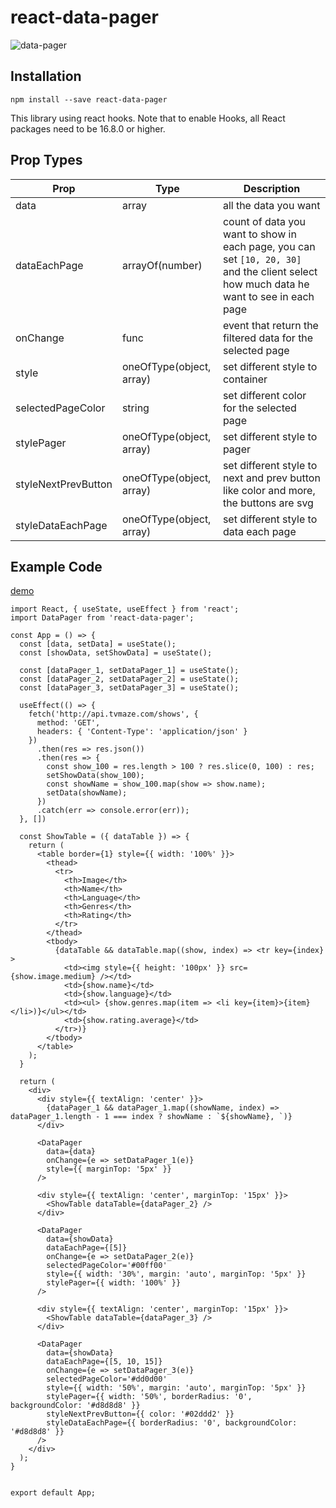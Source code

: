 # react-data-pager

![data-pager](https://user-images.githubusercontent.com/44566371/86520200-7cddf600-be4a-11ea-8b84-f89fe44d2dcd.gif)

## Installation
`npm install --save react-data-pager`

This library using react hooks.
Note that to enable Hooks, all React packages need to be 16.8.0 or higher.

## Prop Types
|Prop|Type|Description|
|---|---|---|
|data|array|all the data you want|
|dataEachPage|arrayOf(number)|count of data you want to show in each page, you can set `[10, 20, 30]` and the client select how much data he want to see in each page|
|onChange|func|event that return the filtered data for the selected page|
|style|oneOfType(object, array)|set different style to container|
|selectedPageColor|string|set different color for the selected page|
|stylePager|oneOfType(object, array)|set different style to pager|
|styleNextPrevButton|oneOfType(object, array)|set different style to next and prev button like color and more, the buttons are svg|
|styleDataEachPage|oneOfType(object, array)|set different style to data each page|

## Example Code
[demo](https://almogbakhshi.github.io/#/react-data-pager)
```
import React, { useState, useEffect } from 'react';
import DataPager from 'react-data-pager';

const App = () => {
  const [data, setData] = useState();
  const [showData, setShowData] = useState();

  const [dataPager_1, setDataPager_1] = useState();
  const [dataPager_2, setDataPager_2] = useState();
  const [dataPager_3, setDataPager_3] = useState();

  useEffect(() => {
    fetch('http://api.tvmaze.com/shows', {
      method: 'GET',
      headers: { 'Content-Type': 'application/json' }
    })
      .then(res => res.json())
      .then(res => {
        const show_100 = res.length > 100 ? res.slice(0, 100) : res;
        setShowData(show_100);
        const showName = show_100.map(show => show.name);
        setData(showName);
      })
      .catch(err => console.error(err));
  }, [])

  const ShowTable = ({ dataTable }) => {
    return (
      <table border={1} style={{ width: '100%' }}>
        <thead>
          <tr>
            <th>Image</th>
            <th>Name</th>
            <th>Language</th>
            <th>Genres</th>
            <th>Rating</th>
          </tr>
        </thead>
        <tbody>
          {dataTable && dataTable.map((show, index) => <tr key={index} >
            <td><img style={{ height: '100px' }} src={show.image.medium} /></td>
            <td>{show.name}</td>
            <td>{show.language}</td>
            <td><ul> {show.genres.map(item => <li key={item}>{item}</li>)}</ul></td>
            <td>{show.rating.average}</td>
          </tr>)}
        </tbody>
      </table>
    );
  }

  return (
    <div>
      <div style={{ textAlign: 'center' }}>
        {dataPager_1 && dataPager_1.map((showName, index) => dataPager_1.length - 1 === index ? showName : `${showName}, `)}
      </div>

      <DataPager
        data={data}
        onChange={e => setDataPager_1(e)}
        style={{ marginTop: '5px' }}
      />

      <div style={{ textAlign: 'center', marginTop: '15px' }}>
        <ShowTable dataTable={dataPager_2} />
      </div>

      <DataPager
        data={showData}
        dataEachPage={[5]}
        onChange={e => setDataPager_2(e)}
        selectedPageColor='#00ff00'
        style={{ width: '30%', margin: 'auto', marginTop: '5px' }}
        stylePager={{ width: '100%' }}
      />

      <div style={{ textAlign: 'center', marginTop: '15px' }}>
        <ShowTable dataTable={dataPager_3} />
      </div>

      <DataPager
        data={showData}
        dataEachPage={[5, 10, 15]}
        onChange={e => setDataPager_3(e)}
        selectedPageColor='#dd0d00'
        style={{ width: '50%', margin: 'auto', marginTop: '5px' }}
        stylePager={{ width: '50%', borderRadius: '0', backgroundColor: '#d8d8d8' }}
        styleNextPrevButton={{ color: '#02ddd2' }}
        styleDataEachPage={{ borderRadius: '0', backgroundColor: '#d8d8d8' }}
      />
    </div>
  );
}


export default App;
```
